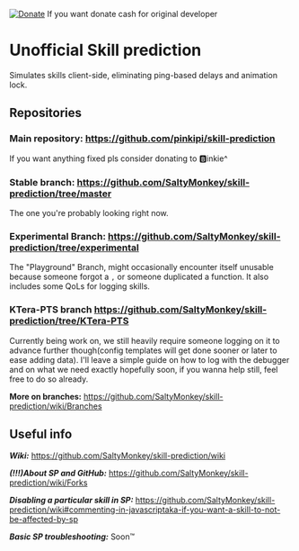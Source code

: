 [![Donate](https://img.shields.io/badge/Donate-PayPal-ff69b4.svg)](https://www.paypal.com/cgi-bin/webscr?cmd=_donations&business=5MTKARBK2CNG8&lc=US&item_name=Pinkie%27s%20TERA%20Mods&currency_code=USD) If you want donate cash for original developer 
# **Unofficial Skill prediction**
Simulates skills client-side, eliminating ping-based delays and animation lock.


## Repositories

### **Main repository:** https://github.com/pinkipi/skill-prediction

If you want anything fixed pls consider donating to :b:inkie^


### **Stable branch:** https://github.com/SaltyMonkey/skill-prediction/tree/master

The one you're probably looking right now.


### **Experimental Branch:** https://github.com/SaltyMonkey/skill-prediction/tree/experimental

The "Playground" Branch, might occasionally encounter itself unusable because someone forgot a `,` or someone duplicated a function.
It also includes some QoLs for logging skills.


### **KTera-PTS branch** https://github.com/SaltyMonkey/skill-prediction/tree/KTera-PTS

Currently being work on, we still heavily require someone logging on it to advance further though(config templates will get done sooner or later to ease adding data). I'll leave a simple guide on how to log with the debugger and on what we need exactly hopefully soon, if you wanna help still, feel free to do so already.


**More on branches:** https://github.com/SaltyMonkey/skill-prediction/wiki/Branches


## Useful info

***Wiki:*** https://github.com/SaltyMonkey/skill-prediction/wiki

***(!!!)About SP and GitHub:*** https://github.com/SaltyMonkey/skill-prediction/wiki/Forks

***Disabling a particular skill in SP:*** https://github.com/SaltyMonkey/skill-prediction/wiki#commenting-in-javascriptaka-if-you-want-a-skill-to-not-be-affected-by-sp

***Basic SP troubleshooting:*** Soon™

